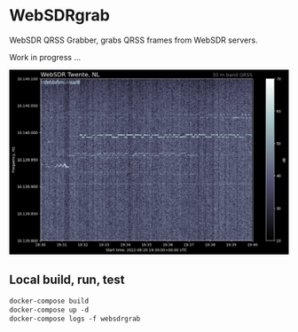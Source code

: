 # WebSDRgrab
WebSDR QRSS Grabber, grabs QRSS frames from WebSDR servers.

Work in progress ...

![QRSS Spectrogram](doc/latest-twente-30m.png)

## Local build, run, test
```
docker-compose build
docker-compose up -d
docker-compose logs -f websdrgrab
```
